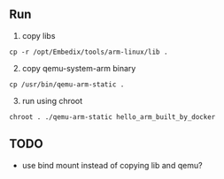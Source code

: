 
Run
---
1. copy libs
```
cp -r /opt/Embedix/tools/arm-linux/lib .
```
2. copy qemu-system-arm binary
```
cp /usr/bin/qemu-arm-static .
```
3. run using chroot
```
chroot . ./qemu-arm-static hello_arm_built_by_docker
```

TODO
----
* use bind mount instead of copying lib and qemu?
